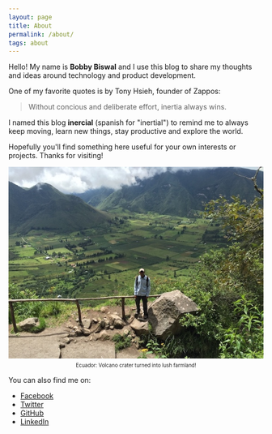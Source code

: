 ```yaml
---
layout: page
title: About
permalink: /about/
tags: about
---
```


Hello!  My name is __Bobby Biswal__ and I use this blog to share my thoughts and ideas around technology and product development.

One of my favorite quotes is by Tony Hsieh, founder of Zappos:

>Without concious and deliberate effort, inertia always wins.

I named this blog __inercial__ (spanish for "inertial") to remind me to always keep moving, learn new things, stay productive and explore the world.

Hopefully you'll find something here useful for your own interests or projects.  Thanks for visiting!
<p align="center">
  <img src='/images/bobbybiswal.jpg'/><br>
  <font style="font-size:10px">Ecuador: Volcano crater turned into lush farmland!</font>
</p>

You can also find me on:

* [Facebook](https://facebook.com/biswal)
* [Twitter](https://twitter.com/bobbybiswal)
* [GitHub](https://github.com/bbiswal)
* [LinkedIn](https://www.linkedin.com/in/bobbybiswal)